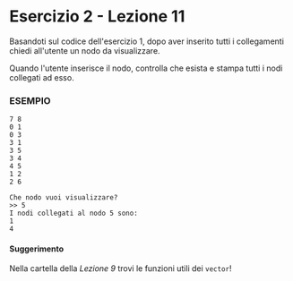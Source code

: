 # Esercizio 2 - Lezione 11

Basandoti sul codice dell'esercizio 1, dopo aver inserito tutti i collegamenti chiedi all'utente un nodo da visualizzare.

Quando l'utente inserisce il nodo, controlla che esista e stampa tutti i nodi collegati ad esso.

### ESEMPIO



```
7 8
0 1    
0 3
3 1
3 5
3 4
4 5
1 2
2 6

Che nodo vuoi visualizzare?
>> 5
I nodi collegati al nodo 5 sono:
1
4
```

#### Suggerimento

Nella cartella della *Lezione 9* trovi le funzioni utili dei `vector`!
